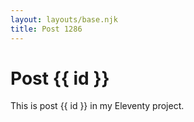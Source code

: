 ```yaml
---
layout: layouts/base.njk
title: Post 1286
---
```


# Post {{ id }}

This is post {{ id }} in my Eleventy project.
